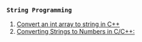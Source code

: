 ### ```String Programming```

1. [Convert an int array to string in C++](https://www.techiedelight.com/convert-int-array-string-cpp/)
2. [Converting Strings to Numbers in C/C++:](https://www.geeksforgeeks.org/converting-strings-numbers-cc/)